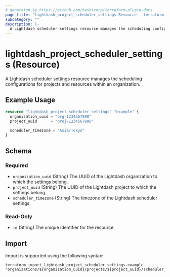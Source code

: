 ```yaml
---
# generated by https://github.com/hashicorp/terraform-plugin-docs
page_title: "lightdash_project_scheduler_settings Resource - terraform-provider-lightdash"
subcategory: ""
description: |-
  A Lightdash scheduler settings resource manages the scheduling configurations for projects and resources within an organization.
---
```


# lightdash_project_scheduler_settings (Resource)

A Lightdash scheduler settings resource manages the scheduling configurations for projects and resources within an organization.

## Example Usage

```terraform
resource "lightdash_project_scheduler_settings" "example" {
  organization_uuid = "org-1234567890"
  project_uuid      = "proj-1234567890"

  scheduler_timezone = "Asia/Tokyo"
}
```

<!-- schema generated by tfplugindocs -->
## Schema

### Required

- `organization_uuid` (String) The UUID of the Lightdash organization to which the settings belong.
- `project_uuid` (String) The UUID of the Lightdash project to which the settings belong.
- `scheduler_timezone` (String) The timezone of the Lightdash scheduler settings.

### Read-Only

- `id` (String) The unique identifier for the resource.

## Import

Import is supported using the following syntax:

```shell
terraform import lightdash_project_scheduler_settings.example "organizations/${organization_uuid}/projects/${project_uuid}/scheduler_settings"
```
